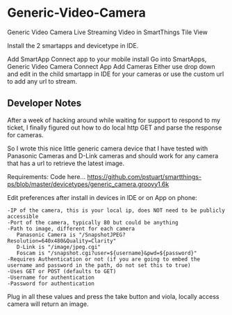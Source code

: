 # Generic-Video-Camera
Generic Video Camera Live Streaming Video in SmartThings Tile View

Install the 2 smartapps and devicetype in IDE.

Add SmartApp Connect app to your mobile install
Go into SmartApps, Generic Video Camera Connect App
Add Cameras
Either use drop down and edit in the child smartapp in IDE for your cameras
or
use the custom url to add any url to stream.

## Developer Notes

After a week of hacking around while waiting for support to respond to my ticket, I finally figured out how to do local http GET and parse the response for cameras.

So I wrote this nice little generic camera device that I have tested with Panasonic Cameras and D-Link cameras and should work for any camera that has a url to retrieve the latest image.

Requirements:
Code here... https://github.com/pstuart/smartthings-ps/blob/master/devicetypes/generic_camera.groovy1.6k

Edit preferences after install in devices in IDE or on App on phone:

```
-IP of the camera, this is your local ip, does NOT need to be publicly accessible
-Port of the camera, typically 80 but could be anything
-Path to image, different for each camera
   Panasonic Camera is "/SnapshotJPEG?Resolution=640x480&Quality=Clarity"
   D-Link is "/image/jpeg.cgi"
   Foscam is "/snapshot.cgi?user=${username}&pwd=${password}"
-Requires Authentication or not (if you are going to embed the username and password in the path, do not set this to true)
-Uses GET or POST (defaults to GET)
-Username for authentication
-Password for authentication
```

Plug in all these values and press the take button and viola, locally access camera will return an image.
